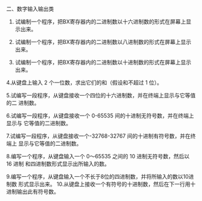 
二、数字输入输出类 

1. 试编制一个程序，把BX寄存器内的二进制数以十六进制数的形式在屏幕上显示出来。

2. 试编制一个程序，把BX寄存器内的二进制数以八进制数的形式在屏幕上显示出来。 

3. 试编制一个程序，把BX寄存器内的二进制数以十进制数的形式在屏幕上显示出来。 

4.从键盘上输入 2 个一位数，求出它们的和（假设和不超过 1 位）。

5.试编写一段程序，从键盘接收一个四位的十六进制数，并在终端上显示与它等值的二 进制数。 

6.试编写一段程序，从键盘接收一个 0-65535 间的十进制无符号数，并在终端上显示与 它等值的二进制数。 

7.试编写一段程序，从键盘接收一个-32768-32767 间的十进制有符号数，并在终端上 显示与它等值的二进制数。 

8.编写一个程序，从键盘输入一个 0～65535 之间的 10 进制无符号数，然后以 16 进制
和四进制数形式显示出所输入的数。 

9.编写一个程序，从键盘输入一个不长于8位的四进制数，并将所输入的数以10进制数 形式显示出来。 10.从键盘上接收一个有符号的十进制数，然后在下一行用十进制输出此有符号数。

